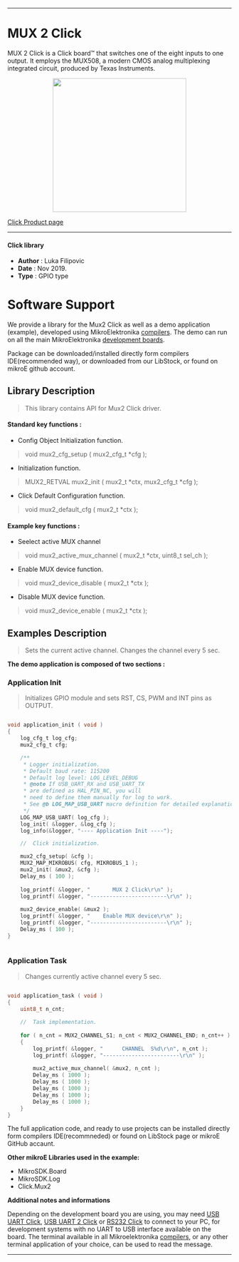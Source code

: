  

---
# MUX 2 Click

MUX 2 Click is a Click board™ that switches one of the eight inputs to one output. It employs the MUX508, a modern CMOS analog multiplexing integrated circuit, produced by Texas Instruments.

<p align="center">
  <img src="https://download.mikroe.com/images/click_for_ide/mux2_click.png" height=300px>
</p>

[Click Product page](https://www.mikroe.com/mux-2-click)

---


#### Click library 

- **Author**        : Luka Filipovic
- **Date**          : Nov 2019.
- **Type**          : GPIO type


# Software Support

We provide a library for the Mux2 Click 
as well as a demo application (example), developed using MikroElektronika 
[compilers](https://shop.mikroe.com/compilers). 
The demo can run on all the main MikroElektronika [development boards](https://shop.mikroe.com/development-boards).

Package can be downloaded/installed directly form compilers IDE(recommended way), or downloaded from our LibStock, or found on mikroE github account. 

## Library Description

> This library contains API for Mux2 Click driver.

#### Standard key functions :

- Config Object Initialization function.
> void mux2_cfg_setup ( mux2_cfg_t *cfg ); 
 
- Initialization function.
> MUX2_RETVAL mux2_init ( mux2_t *ctx, mux2_cfg_t *cfg );

- Click Default Configuration function.
> void mux2_default_cfg ( mux2_t *ctx );


#### Example key functions :

- Seelect active MUX channel
> void mux2_active_mux_channel (  mux2_t *ctx, uint8_t sel_ch );
 
- Enable MUX device function.
> void mux2_device_disable ( mux2_t *ctx );

- Disable MUX device function.
> void mux2_device_enable ( mux2_t *ctx );

## Examples Description

> Sets the current active channel. Changes the channel every 5 sec.

**The demo application is composed of two sections :**

### Application Init 

> Initializes GPIO module and sets RST, CS, PWM and INT pins as OUTPUT.

```c

void application_init ( void )
{
    log_cfg_t log_cfg;
    mux2_cfg_t cfg;

    /** 
     * Logger initialization.
     * Default baud rate: 115200
     * Default log level: LOG_LEVEL_DEBUG
     * @note If USB_UART_RX and USB_UART_TX 
     * are defined as HAL_PIN_NC, you will 
     * need to define them manually for log to work. 
     * See @b LOG_MAP_USB_UART macro definition for detailed explanation.
     */
    LOG_MAP_USB_UART( log_cfg );
    log_init( &logger, &log_cfg );
    log_info(&logger, "---- Application Init ----");

    //  Click initialization.

    mux2_cfg_setup( &cfg );
    MUX2_MAP_MIKROBUS( cfg, MIKROBUS_1 );
    mux2_init( &mux2, &cfg );
    Delay_ms ( 100 );
    
    log_printf( &logger, "       MUX 2 Click\r\n" );
    log_printf( &logger, "------------------------\r\n" );
    
    mux2_device_enable( &mux2 );
    log_printf( &logger, "    Enable MUX device\r\n" );
    log_printf( &logger, "------------------------\r\n" );
    Delay_ms ( 100 );
}
  
```

### Application Task

> Changes currently active channel every 5 sec.

```c

void application_task ( void )
{
    uint8_t n_cnt;
    
    //  Task implementation.
    
    for ( n_cnt = MUX2_CHANNEL_S1; n_cnt < MUX2_CHANNEL_END; n_cnt++ )
    {
        log_printf( &logger, "      CHANNEL  S%d\r\n", n_cnt );
        log_printf( &logger, "------------------------\r\n" );
        
        mux2_active_mux_channel( &mux2, n_cnt );
        Delay_ms ( 1000 );
        Delay_ms ( 1000 );
        Delay_ms ( 1000 );
        Delay_ms ( 1000 );
        Delay_ms ( 1000 );
    }
}  

```

The full application code, and ready to use projects can be  installed directly form compilers IDE(recommneded) or found on LibStock page or mikroE GitHub accaunt.

**Other mikroE Libraries used in the example:** 

- MikroSDK.Board
- MikroSDK.Log
- Click.Mux2

**Additional notes and informations**

Depending on the development board you are using, you may need 
[USB UART Click](https://shop.mikroe.com/usb-uart-click), 
[USB UART 2 Click](https://shop.mikroe.com/usb-uart-2-click) or 
[RS232 Click](https://shop.mikroe.com/rs232-click) to connect to your PC, for 
development systems with no UART to USB interface available on the board. The 
terminal available in all Mikroelektronika 
[compilers](https://shop.mikroe.com/compilers), or any other terminal application 
of your choice, can be used to read the message.



---
